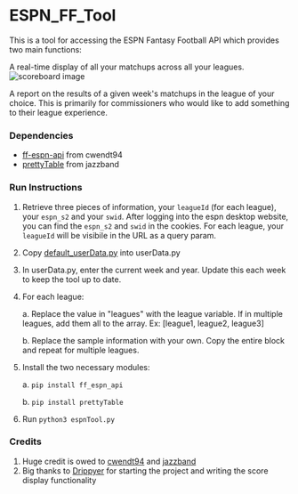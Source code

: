 # ESPN_FF_Tool
This is a tool for accessing the ESPN Fantasy Football API which provides two main functions:

A real-time display of all your matchups across all your leagues.
![scoreboard image](https://i.imgur.com/1JeyGhS.png)

A report on the results of a given week's matchups in the league of your choice. This is primarily for commissioners who would like to add something to their league experience.

### Dependencies
- [ff-espn-api](https://github.com/cwendt94/ff-espn-api) from cwendt94
- [prettyTable](https://github.com/jazzband/prettytable) from jazzband

### Run Instructions

1. Retrieve three pieces of information, your `leagueId` (for each league), your `espn_s2` and your `swid`. After logging into the espn desktop website, you can find the `espn_s2` and  `swid` in the cookies. For each league, your `leagueId` will be visibile in the URL as a query param. 
2. Copy [default_userData.py](default_userData.py) into userData.py
3. In userData.py, enter the current week and year. Update this each week to keep the tool up to date.
4. For each league:

    a. Replace the value in "leagues" with the league variable. If in multiple leagues, add them all to the array. Ex: [league1, league2, league3]

    b. Replace the sample information with your own. Copy the entire block and repeat for multiple leagues.

5. Install the two necessary modules:

    a. `pip install ff_espn_api`

    b. `pip install prettyTable`

5. Run `python3 espnTool.py`

### Credits
1. Huge credit is owed to [cwendt94](https://github.com/cwendt94) and [jazzband](https://github.com/jazzband)
2. Big thanks to [Drippyer](https://github.com/drippyer/) for starting the project and writing the score display functionality
